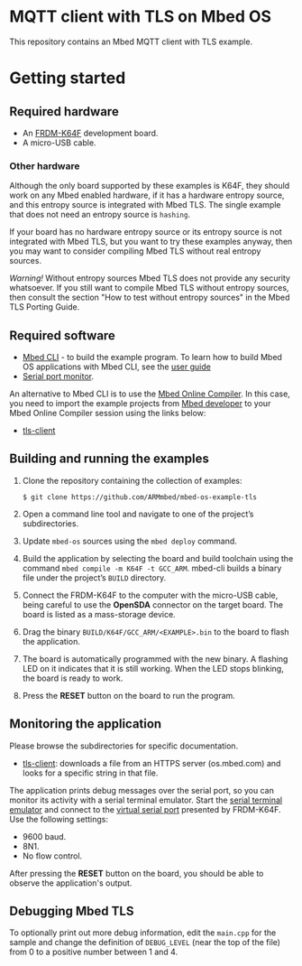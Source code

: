 #  MQTT client with TLS  on Mbed OS

This repository contains an  Mbed MQTT client with TLS example.

# Getting started

## Required hardware
* An [FRDM-K64F](http://os.mbed.com/platforms/FRDM-K64F/) development board.
* A micro-USB cable.

### Other hardware

Although the only board supported by these examples is K64F, they should work on any Mbed enabled hardware, if it has a hardware entropy source, and this entropy source is integrated with Mbed TLS. The single example that does not need an entropy source is `hashing`.

If your board has no hardware entropy source or its entropy source is not integrated with Mbed TLS, but you want to try these examples anyway, then you may want to consider compiling Mbed TLS without real entropy sources.

*Warning!* Without entropy sources Mbed TLS does not provide any security whatsoever. If you still want to compile Mbed TLS without entropy sources, then consult the section "How to test without entropy sources" in the Mbed TLS Porting Guide.

## Required software
* [Mbed CLI](https://github.com/ARMmbed/mbed-cli) - to build the example program. To learn how to build Mbed OS applications with Mbed CLI, see the [user guide](https://github.com/ARMmbed/mbed-cli/blob/master/README.md)
* [Serial port monitor](https://os.mbed.com/handbook/SerialPC#host-interface-and-terminal-applications).

An alternative to Mbed CLI is to use the [Mbed Online Compiler](https://os.mbed.com/compiler/). In this case, you need to import the example projects from [Mbed developer](https://os.mbed.com/) to your Mbed Online Compiler session using the links below:
* [tls-client](https://os.mbed.com/teams/mbed-os-examples/code/mbed-os-example-tls-tls-client)

## Building and running the examples

1. Clone the repository containing the collection of examples:
    ```
    $ git clone https://github.com/ARMmbed/mbed-os-example-tls
    ```

1. Open a command line tool and navigate to one of the project’s subdirectories.

1. Update `mbed-os` sources using the `mbed deploy` command.

1. Build the application by selecting the board and build toolchain using the command `mbed compile -m K64F -t GCC_ARM`. mbed-cli builds a binary file under the project’s `BUILD` directory.

1. Connect the FRDM-K64F to the computer with the micro-USB cable, being careful to use the **OpenSDA** connector on the target board. The board is listed as a mass-storage device.

1. Drag the binary `BUILD/K64F/GCC_ARM/<EXAMPLE>.bin` to the board to flash the application.

1. The board is automatically programmed with the new binary. A flashing LED on it indicates that it is still working. When the LED stops blinking, the board is ready to work.

1. Press the **RESET** button on the board to run the program.

## Monitoring the application

Please browse the subdirectories for specific documentation.
* [tls-client](./tls-client/README.md): downloads a file from an HTTPS server (os.mbed.com) and looks for a specific string in that file.

The application prints debug messages over the serial port, so you can monitor its activity with a serial terminal emulator. Start the [serial terminal emulator](https://os.mbed.com/handbook/Terminals) and connect to the [virtual serial port](https://os.mbed.com/handbook/SerialPC#host-interface-and-terminal-applications) presented by FRDM-K64F. Use the following settings:

* 9600 baud.
* 8N1.
* No flow control.

After pressing the **RESET** button on the board, you should be able to observe the application's output.

## Debugging Mbed TLS

To optionally print out more debug information, edit the `main.cpp` for the sample and change the definition of `DEBUG_LEVEL` (near the top of the file) from 0 to a positive number between 1 and 4.
